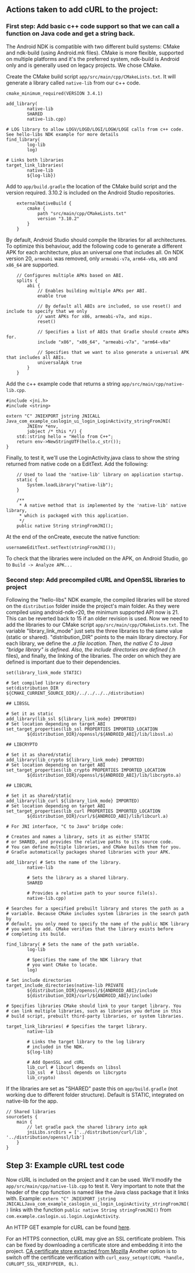 ## Actions taken to add cURL to the project:

### First step: Add basic c++ code support so that we can call a function on Java code and get a string back.

The Android NDK is compatible with two different build systems: CMake and ndk-build (using Android.mk files). CMake is more flexible, supported on multiple platforms and it's the preferred system, ndk-build is Android only and is generally used on legacy projects. We chose CMake.

Create the CMake build script `app/src/main/cpp/CMakeLists.txt`. It will generate a library called `native-lib` from our c++ code.
```
cmake_minimum_required(VERSION 3.4.1)

add_library(
        native-lib
        SHARED
        native-lib.cpp)

# LOG library to allow LOGV/LOGD/LOGI/LOGW/LOGE calls from c++ code. See hello-libs NDK example for more details
find_library(
        log-lib
        log)

# Links both libraries
target_link_libraries(
        native-lib
        ${log-lib})
```

Add to `app/build.gradle` the location of the CMake build script and the version required. 3.10.2 is included on the Android Studio repositories.

```
    externalNativeBuild {
        cmake {
            path "src/main/cpp/CMakeLists.txt"
            version "3.10.2"
        }
    }
```
By default, Android Studio should compile the libraries for all architectures.
To optimize this behaviour, add the following code to generate a different APK for each architecture, plus an universal one that includes all.
On NDK version 20, `armeabi` was removed, only `armeabi-v7a`, `arm64-v8a`, `x86` and `x86_64` are supported.
```
    // Configures multiple APKs based on ABI.
    splits {
        abi {
            // Enables building multiple APKs per ABI.
            enable true

            // By default all ABIs are included, so use reset() and include to specify that we only
            // want APKs for x86, armeabi-v7a, and mips.
            reset()

            // Specifies a list of ABIs that Gradle should create APKs for.
            include "x86", "x86_64", "armeabi-v7a", "arm64-v8a"

            // Specifies that we want to also generate a universal APK that includes all ABIs.
            universalApk true
        }
    }
```

Add the c++ example code that returns a string `app/src/main/cpp/native-lib.cpp`.
```
#include <jni.h>
#include <string>

extern "C" JNIEXPORT jstring JNICALL
Java_com_example_caslogin_ui_login_LoginActivity_stringFromJNI(
        JNIEnv *env,
        jobject /* this */) {
    std::string hello = "Hello from C++";
    return env->NewStringUTF(hello.c_str());
}
```

Finally, to test it, we'll use the LoginActivity.java class to show the string returned from native code on a EditText. Add the following:
```
    // Used to load the 'native-lib' library on application startup.
    static {
        System.loadLibrary("native-lib");
    }

    /**
     * A native method that is implemented by the 'native-lib' native library,
     * which is packaged with this application.
     */
    public native String stringFromJNI();
```
At the end of the onCreate, execute the native function:
```
usernameEditText.setText(stringFromJNI());
```

To check that the libraries were included on the APK, on Android Studio, go to `Build -> Analyze APK...`

### Second step: Add precompiled cURL and OpenSSL libraries to project

Following the "hello-libs" NDK example, the compiled libraries will be stored on the `distribution` folder inside the project's main folder.
As they were compiled using android-ndk-r20, the minimum supported API now is 21. This can be reverted back to 15 if an older revision is used.
Now we need to add the libraries to our CMake script `app/src/main/cpp/CMakeLists.txt`. The variable "library_link_mode" just sets the three
libraries to the same value (static or shared). "distribution_DIR" points to the main library directory. For each library, we define the *.a file location.
Then, the native C to Java "bridge library" is defined. Also, the include directories are defined (*.h files), and finally, the linking of the libraries.
The order on which they are defined is important due to their dependencies.

```
set(library_link_mode STATIC)

# Set compiled library directory
set(distribution_DIR ${CMAKE_CURRENT_SOURCE_DIR}/../../../../distribution)

## LIBSSL

# Set it as static
add_library(lib_ssl ${library_link_mode} IMPORTED)
# Set location depending on target ABI
set_target_properties(lib_ssl PROPERTIES IMPORTED_LOCATION
        ${distribution_DIR}/openssl/${ANDROID_ABI}/lib/libssl.a)

## LIBCRYPTO

# Set it as shared/static
add_library(lib_crypto ${library_link_mode} IMPORTED)
# Set location depending on target ABI
set_target_properties(lib_crypto PROPERTIES IMPORTED_LOCATION
        ${distribution_DIR}/openssl/${ANDROID_ABI}/lib/libcrypto.a)

## LIBCURL

# Set it as shared/static
add_library(lib_curl ${library_link_mode} IMPORTED)
# Set location depending on target ABI
set_target_properties(lib_curl PROPERTIES IMPORTED_LOCATION
        ${distribution_DIR}/curl/${ANDROID_ABI}/lib/libcurl.a)

# For JNI interface, "C to Java" bridge code:

# Creates and names a library, sets it as either STATIC
# or SHARED, and provides the relative paths to its source code.
# You can define multiple libraries, and CMake builds them for you.
# Gradle automatically packages shared libraries with your APK.

add_library( # Sets the name of the library.
        native-lib

        # Sets the library as a shared library.
        SHARED

        # Provides a relative path to your source file(s).
        native-lib.cpp)

# Searches for a specified prebuilt library and stores the path as a
# variable. Because CMake includes system libraries in the search path by
# default, you only need to specify the name of the public NDK library
# you want to add. CMake verifies that the library exists before
# completing its build.

find_library( # Sets the name of the path variable.
        log-lib

        # Specifies the name of the NDK library that
        # you want CMake to locate.
        log)

# Set include directories
target_include_directories(native-lib PRIVATE
        ${distribution_DIR}/openssl/${ANDROID_ABI}/include
        ${distribution_DIR}/curl/${ANDROID_ABI}/include)

# Specifies libraries CMake should link to your target library. You
# can link multiple libraries, such as libraries you define in this
# build script, prebuilt third-party libraries, or system libraries.

target_link_libraries( # Specifies the target library.
        native-lib

        # Links the target library to the log library
        # included in the NDK.
        ${log-lib}

        # Add OpenSSL and cURL
        lib_curl # libcurl depends on libssl
        lib_ssl  # libssl depends on libcrypto
        lib_crypto)

```

If the libraries are set as "SHARED" paste this on `app/build.gradle` (not working due to different folder structure).
Default is STATIC, integrated on native-lib for the app.
```
// Shared libraries
sourceSets {
    main {
        // let gradle pack the shared library into apk
        jniLibs.srcDirs = ['../distribution/curl/lib', '../distribution/openssl/lib']
    }
}
```

## Step 3: Example cURL test code
Now cURL is included on the project and it can be used. We'll modify the `app/src/main/cpp/native-lib.cpp` to test it.
Very important to note that the header of the cpp function is named like the Java class package that it links with.
Example: `extern "C" JNIEXPORT jstring JNICALLJava_com_example_caslogin_ui_login_LoginActivity_stringFromJNI()` links
with the function `public native String stringFromJNI()` from `com.example.caslogin.ui.login.LoginActivity`.

An HTTP GET example for cURL can be found [here](https://curl.haxx.se/libcurl/c/simple.html).

For an HTTPS connection, cURL may give an SSL certificate problem. This can be fixed by downloading
a certificate store and embedding it into the project. [CA certificate store extracted from Mozilla](https://curl.haxx.se/docs/caextract.html)
Another option is to switch off the certificate verification with `curl_easy_setopt(CURL *handle, CURLOPT_SSL_VERIFYPEER, 0L)`.




